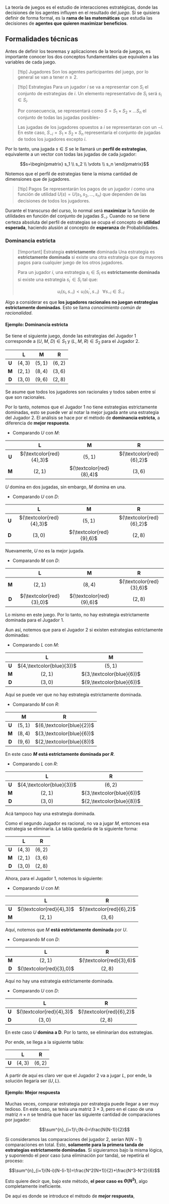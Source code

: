 
La teoría de juegos es el estudio de interacciones estratégicas, donde las decisiones de los agentes influyen en el resultado del *juego*. Si se quisiera definir de forma formal, es la **rama de las matemáticas** que estudia las decisiones de **agentes que quieren maximizar beneficios**. 

## Formalidades técnicas 

Antes de definir los teoremas y aplicaciones de la teoría de juegos, es importante conocer los dos conceptos fundamentales que equivalen a las variables de cada juego. 

>[!tip] Jugadores 
>Son los agentes participantes del juego, por lo general se van a tener $n\geq 2$. 

>[!tip] Estrategias 
>Para un jugador $i$ se va a representar con $S_i$ el conjunto de estrategias de $i$. Un elemento representativo de $S_i$ será $s_i\in S_i$. 
>
>Por consecuencia, se representará como $S=S_1\times S_2\times\dots S_n$ el conjunto de todas las jugadas posibles-
>
>Las jugadas de los jugadores opuestos a $i$ se representaran con un $-i$. En este caso, $S_{-i}=S_1\times S_2\times S_n$ representaría el conjunto de jugadas de todos los jugadores excepto $i$. 

Por lo tanto, una jugada $s\in S$ se le llamará un **perfil de estrategias**, equivalente a un vector con todas las jugadas de cada jugador: 

$$s=\begin{pmatrix}
s_1 \\
s_2 \\
\vdots \\
s_n
\end{pmatrix}$$

Notemos que el perfil de estrategias tiene la misma cantidad de dimensiones que de jugadores. 

>[!tip] Pagos 
>Se representarán los pagos de un jugador $i$ como una función de utilidad $U(s)=U(s_1,s_2,\dots,s_n)$ que dependen de las decisiones de todos los jugadores. 

Durante el transcurso del curso, lo normal será **maximizar** la función de utilidades en función del conjunto de jugadas $S_{-i}$. Cuando no se tiene certeza absoluta del perfil de estrategias se ocupa el concepto de **utilidad esperada**, haciendo alusión al concepto de **esperanza** de Probabilidades. 

###  Dominancia estricta 

>[!important] Estrategia **estrictamente** dominada 
>Una estrategia es **estrictamente dominada** si existe una otra estrategia que da mayores pagos para cualquier juego de los otros jugadores.
>
>Para un jugador $i$, una estrategia $s_i\in S_i$ es **estrictamente dominada** si existe una estrategia $s_{i}^{'}\in S_i$ tal que: 
>
>$$u_i(s_i,s_{-i})<u_i(s_{i}^{'},s_{-i})\;\;\;\forall s_{-i}\in S_{-i}$$

Algo a considerar es que **los jugadores racionales no juegan estrategias estrictamente dominadas**. Esto se llama *conocimiento común de racionalidad*. 

#### Ejemplo: Dominancia estricta 

Se tiene el siguiente juego, donde las estrategias del Jugador $1$ corresponde a $(U,\; M,\; D)\in S_1$ y $(L,\; M,\; R)\in S_2$ para el Jugador $2$. 


|       |  **L**  |  **M**  |  **R**  |
|:-----:|:-------:|:-------:|:-------:|
| **U** | $(4,3)$ | $(5,1)$ | $(6,2)$ |
| **M** | $(2,1)$ | $(8,4)$ |$(3,6)$   |
| **D** | $(3,0)$ | $(9,6)$ | $(2,8)$ |


Se asume que todos los jugadores son racionales y todos saben entre sí que son racionales. 

Por lo tanto, notemos que el Jugador $1$ no tiene estrategias estrictamente dominadas, esto se puede ver al notar la mejor jugada ante una estrategia del Jugador $2$. El análisis se hace por el método de **dominancia estricta**, a diferencia de **mejor respuesta**. 

- Comparando $U$ con $M$: 

|       |          **L**           |          **M**           |          **R**           |
|:-----:|:------------------------:|:------------------------:|:------------------------:|
| **U** | $(\textcolor{red}{4},3)$ |         $(5,1)$          |         $(\textcolor{red}{6},2)$          |
| **M** |         $(2,1)$          |   $(\textcolor{red}{8},4)$            |   $(3,6)$   |


$U$ domina en dos jugadas, sin embargo, $M$ domina en una. 

- Comparando $U$ con $D$: 

|       |  **L**  |  **M**  |  **R**  |
|:-----:|:-------:|:-------:|:-------:|
| **U** | $(\textcolor{red}{4},3)$ | $(5,1)$ | $(\textcolor{red}{6},2)$ |
| **D** | $(3,0)$ | $(\textcolor{red}{9},6)$ | $(2,8)$ |


Nuevamente, $U$ no es la mejor jugada. 

- Comparando $M$ con $D$: 

|       |  **L**  |  **M**  |  **R**  |
|:-----:|:-------:|:-------:|:-------:|
| **M** | $(2,1)$ | $(8,4)$ |$(\textcolor{red}{3},6)$   |
| **D** | $(\textcolor{red}{3},0)$ | $(\textcolor{red}{9},6)$ | $(2,8)$ |


Lo mismo en este juego. Por lo tanto, no hay estrategia estrictamente dominada para el Jugador $1$. 

Aun así, notemos que para el Jugador $2$ si existen estrategias estrictamente dominadas:

- Comparando $L$ con $M$: 

|       |           **L**           |           **M**           |
|:-----:|:-------------------------:|:-------------------------:|
| **U** | $(4,\textcolor{blue}{3})$ |          $(5,1)$          |
| **M** |          $(2,1)$          | $(3,\textcolor{blue}{6})$ |
| **D** |          $(3,0)$          |          $(9,\textcolor{blue}{6})$          |


Aquí se puede ver que no hay estrategía estrictamente dominada. 

- Comparando $M$ con $R$: 

|       |  **M**  |  **R**  |
|:-----:|:-------:|:-------:|
| **U** | $(5,1)$ | $(6,\textcolor{blue}{2})$ |
| **M** | $(8,4)$ | $(3,\textcolor{blue}{6})$ |
| **D** | $(9,6)$ | $(2,\textcolor{blue}{8})$ |


En este caso **$M$** **está estrictamente dominada por $R$**. 

- Comparando $L$ con $R$: 

|       |  **L**  |  **R**  |
|:-----:|:-------:|:-------:|
| **U** | $(4,\textcolor{blue}{3})$ | $(6,2)$ |
| **M** | $(2,1)$ | $(3,\textcolor{blue}{6})$ |
| **D** | $(3,0)$ | $(2,\textcolor{blue}{8})$ |


Acá tampoco hay una estrategia dominada. 

Como el segundo Jugador es racional, no va a jugar $M$, entonces esa estrategia se eliminaría. La tabla quedaría de la siguiente forma: 


|       |  **L**  |  **R**  |
|:-----:|:-------:|:-------:|
| **U** | $(4,3)$ | $(6,2)$ |
| **M** | $(2,1)$ | $(3,6)$ |
| **D** | $(3,0)$ | $(2,8)$ |


Ahora, para el Jugador $1$, notemos lo siguiente: 

- Comparando $U$ con $M$: 

|       |  **L**  |  **R**  |
|:-----:|:-------:|:-------:|
| **U** | $(\textcolor{red}{4},3)$ | $(\textcolor{red}{6},2)$ |
| **M** | $(2,1)$ | $(3,6)$ |


Aquí, notemos que $M$ **está estrictamente dominada** por $U$. 

- Comparando $M$ con $D$: 

|       |  **L**  |  **R**  |
|:-----:|:-------:|:-------:|
| **M** | $(2,1)$ | $(\textcolor{red}{3},6)$ |
| **D** | $(\textcolor{red}{3},0)$ | $(2,8)$ |


Aquí no hay una estrategia estríctamente dominada. 

- Comparando $U$ con $D$: 

|       |  **L**  |  **R**  |
|:-----:|:-------:|:-------:|
| **U** | $(\textcolor{red}{4},3)$ | $(\textcolor{red}{6},2)$ |
| **D** | $(3,0)$ | $(2,8)$ |


En este caso $U$ **domina a D**. Por lo tanto, se eliminarían dos estrategias. 

Por ende, se llega a la siguiente tabla: 

|       |  **L**  |  **R**  |
|:-----:|:-------:|:-------:|
| **U** | $(4,3)$ | $(6,2)$ |


A partir de aquí es claro ver que el Jugador $2$ va a jugar $L$, por ende, la solución llegaría ser $(U,L)$. 

#### Ejemplo: Mejor respuesta 

Muchas veces, comparar estrategia por estrategia puede llegar a ser muy tedioso. En este caso, se tenía una matriz $3\times 3$, pero en el caso de una matriz $n\times n$ se tendría que hacer las siguiente cantidad de comparaciones por jugador: 

$$\sum^{n}_{i=1}\;(N-i)=\frac{N(N-1)}{2}$$

Si consideramos las comparaciones del jugador $2$, serían $N(N-1)$ comparaciones en total. Esto, **solamente para la primera tanda de estrategias estrictamente dominadas**. Si siguieramos bajo la misma lógica, y suponiendo el peor caso (una eliminación por tanda), se repetiría el proceso: 

$$\sum^{n}_{i=1}(N-i)(N-(i-1))=\frac{N^2(N+1)}{2}+\frac{N^3-N^2}{6}$$

Esto quiere decir que, bajo este método, **el peor caso es $\Theta(N^3)$**, algo completamente ineficiente. 

De aquí es donde se introduce el método de **mejor respuesta**, 